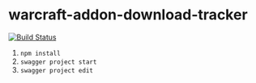 # warcraft-addon-download-tracker

[![Build Status](https://travis-ci.org/jhegg/warcraft-addon-download-tracker.svg?branch=master)](https://travis-ci.org/jhegg/warcraft-addon-download-tracker)

1. `npm install`
2. `swagger project start`
3. `swagger project edit`
